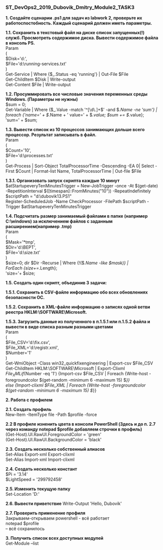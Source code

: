 ### ST_DevOps2_2019_Dubovik_Dmitry_Module2_TASK3

**1.	Создайте сценарии .ps1 для задач из labwork 2, проверьте их работоспостобность. Каждый сценарий должен иметь параметры.**  

**1.1.	Сохранить в текстовый файл на диске список запущенных(!) служб. Просмотреть содержимое диска. Вывести содержимое файла в консоль PS.**  
Param  
(  
$Disk='d:',  
$File='d:\running-services.txt'  
)  
Get-Service | Where {$_.Status -eq 'running'} | Out-File $File  
Get-ChildItem $Disk | Write-output  
Get-Content $File | Write-output  

**1.2.	Просуммировать все числовые значения переменных среды Windows. (Параметры не нужны)**  
$sum = 0;  
Get-Variable | Where {$_.Value -match '^[\d\.]+$' -and $_.Name -ne 'sum'} |  
foreach {'name=' + $_.Name + ' value=' + $_.value; $sum += $_.value};  
'sum=' + $sum;  

**1.3.	Вывести список из 10 процессов занимающих дольше всего процессор. Результат записывать в файл.**  
Param  
(  
$Count='10',  
$File='d:\processes.txt'  
)  
Get-Process | Sort-Object TotalProcessorTime -Descending -EA 0| Select -First $Count | Format-list Name, TotalProcessorTime | Out-file $File  

**1.3.1.	Организовать запуск скрипта каждые 10 минут**  
$atStartupeveryTenMinutesTrigger = New-JobTrigger -once -At $(get-date) -RepetitionInterval $([timespan]::FromMinutes("10")) -RepeatIndefinitely  
$scriptPath = "d:\dubovik13.PS1"  
Register-ScheduledJob -Name CheckProcessor -FilePath $scriptPath -Trigger $atStartupeveryTenMinutesTrigger  

**1.4.	Подсчитать размер занимаемый файлами в папке (например C:\windows) за исключением файлов с заданным расширением(например .tmp)**  
Param  
(  
$Mask='*tmp',  
$Dir='d:\BEPT',  
$File='d:\size.txt'  
)  
$size=0; dir $Dir -Recurse | Where {!($_.Name -like $mask)} |  
ForEach {$size+=$_.Length};  
'size='+ $size;  

**1.5.	Создать один скрипт, объединив 3 задачи:**  

**1.5.1.	Сохранить в CSV-файле информацию обо всех обновлениях безопасности ОС.**  

**1.5.2.	Сохранить в XML-файле информацию о записях одной ветви реестра HKLM:\SOFTWARE\Microsoft.**  

**1.5.3.	Загрузить данные из полученного в п.1.5.1 или п.1.5.2 файла и вывести в виде списка  разным разными цветами**  
Param  
(  
$File_CSV='d:\fix.csv',  
$File_XML='d:\registr.xml',  
$Number='1'  
)  
Get-WmiObject -Class win32_quickfixengineering | Export-csv $File_CSV  
Get-ChildItem HKLM:\SOFTWARE\Microsoft | Export-Clixml $File_XML  
if ($Number -eq '1') {Import-csv $File_CSV | Foreach {Write-host -foregroundcolor $(get-random -minimum 6 -maximum 15) $_}}  
else {Import-clixml $File_XML | Foreach {Write-host -foregroundcolor $(get-random -minimum 6 -maximum 15) $_}}  

**2.	Работа с профилем**  

**2.1.	Создать профиль**  
New-Item -ItemType file -Path $profile -force  

**2.2 В профиле изненить цвета в консоли PowerShell (Здесь и до п. 2.7 через команду notepad $profile добавляем строчки в профиль)**  
(Get-Host).UI.RawUI.ForegroundColor = 'green'    
(Get-Host).UI.RawUI.BackgroundColor = 'black'    

**2.3.	Создать несколько собственный алиасов**  
Set-Alias Export-xml Export-clixml  
Set-Alias Import-xml Import-clixml  

**2.4.	Создать несколько констант**  
$Pi = '3.14'  
$LightSpeed = '299792458'  

**2.5.	Изменить текущую папку**  
Set-Location 'D:\'  

**2.6.	Вывести приветствие**
Write-Output 'Hello, Dubovik'  

**2.7.	Проверить применение профиля**  
Закрываем-открываем powershell - всё работает  
notepad $profile    
– всё сохранилось     

**3.	Получить список всех доступных модулей**  
Get-Module –list  





